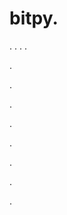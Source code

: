# bitpy.
.
.
.
.












.






















































.
























.



























.

















































































.































































.































































































.















.























































